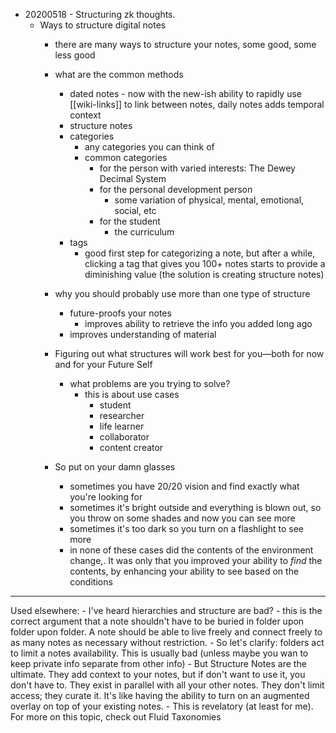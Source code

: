 - 20200518 - Structuring zk thoughts.
    - Ways to structure digital notes
        - there are many ways to structure your notes, some good, some less good
        - what are the common methods
            - dated notes - now with the new-ish ability to rapidly use [[wiki-links]] to link between notes, daily notes adds temporal context
            - structure notes
            - categories
                - any categories you can think of
                - common categories
                    - for the person with varied interests: The Dewey Decimal System
                    - for the personal development person
                        - some variation of physical, mental, emotional, social, etc
                    - for the student
                        - the curriculum
            - tags
                - good first step for categorizing a note, but after a while, clicking a tag that gives you 100+ notes starts to provide a diminishing value (the solution is creating structure notes)
        - why you should probably use more than one type of structure
            - future-proofs your notes
                - improves ability to retrieve the info you added long ago
            - improves understanding of material



        - Figuring out what structures will work best for you—both for now and for your Future Self
            - what problems are you trying to solve?
                - this is about use cases
                    - student
                    - researcher
                    - life learner
                    - collaborator
                    - content creator
        - So put on your damn glasses
            - sometimes you have 20/20 vision and find exactly what you're looking for
            - sometimes it's bright outside and everything is blown out, so you throw on some shades and now you can see more
            - sometimes it's too dark so you turn on a flashlight to see more
            - in none of these cases did the contents of the environment change,. It was only that you improved your ability to *find* the contents, by enhancing your ability to see based on the conditions


---
Used elsewhere:
        - I've heard hierarchies and structure are bad?
            - this is the correct argument that a note shouldn't have to be buried in folder upon folder upon folder. A note should be able to live freely and connect freely to as many notes as necessary without restriction.
            - So let's clarify: folders act to limit a notes availability. This is usually bad (unless maybe you wan to keep private info separate from other info)
            - But Structure Notes are the ultimate. They add context to your notes, but if don't want to use it, you don't have to. They exist in parallel with all your other notes. They don't limit access; they curate it. It's like having the ability to turn on an augmented overlay on top of your existing notes. 
                - This is revelatory (at least for me). For more on this topic, check out Fluid Taxonomies